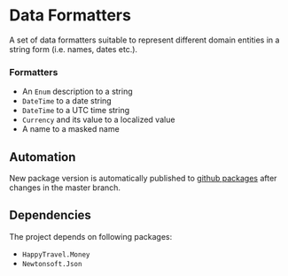 # Data Formatters
A set of data formatters suitable to represent different domain entities in a string form (i.e. names, dates etc.).


### Formatters

* An `Enum` description to a string
* `DateTime` to a date string
* `DateTime` to a UTC time string
* `Currency` and its value to a localized value 
* A name to a masked name


## Automation

New package version is automatically published to [github packages](https://github.com/features/packages) after changes in the master branch.


## Dependencies

The project depends on following packages: 
* `HappyTravel.Money`
* `Newtonsoft.Json`
